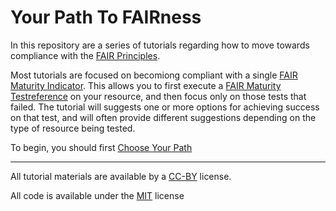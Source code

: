 # Your Path To FAIRness

In this repository are a series of tutorials regarding how to move towards compliance with the [FAIR Principles](https://www.nature.com/articles/sdata201618).

Most tutorials are focused on becomiong compliant with a single [FAIR Maturity Indicator](https://github.com/FAIRMetrics/Metrics/tree/master/MaturityIndicators).  This allows you to first execute a [FAIR Maturity Test](https://w3id.org/AmIFAIR)[reference](https://www.nature.com/articles/s41597-019-0184-5) on your resource, and then focus only on those tests that failed. The tutorial will suggests one or more options for achieving success on that test, and will often provide different suggestions depending on the type of resource being tested.

To begin, you should first [Choose Your Path](./GettingStarted.md)

-------------------------

All tutorial materials are available by a [CC-BY](https://creativecommons.org/licenses/by/4.0/) license.

All code is available under the [MIT](https://opensource.org/licenses/MIT) license

